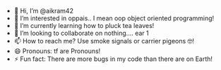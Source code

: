 - 👋 Hi, I’m @aikram42
- 👀 I’m interested in oppais.. I mean oop object oriented programming!
- 🌱 I’m currently learning how to pluck tea leaves!
- 💞️ I’m looking to collaborate on nothing.... ear 1
- 📫 How to reach me? Use smoke signals or carrier pigeons 🤓!
- 😄 Pronouns: tf are Pronouns!
- ⚡ Fun fact: There are more bugs in my code than there are on Earth!

<!---
aikram42/aikram42 is a ✨ special ✨ repository because its `README.md` (this file) appears on your GitHub profile.
You can click the Preview link to take a look at your changes.

https://github.com/Mr-warriyo/Rem-Bot
--->
